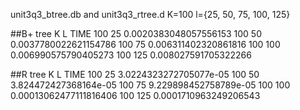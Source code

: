 unit3q3_btree.db and unit3q3_rtree.d
K=100
l={25, 50, 75, 100, 125} 

##B+ tree
K                   L                       TIME
100	                25	            0.0020383048057556153
100	                50	            0.0037780022621154786
100	                75          	0.006311402320861816
100	                100	            0.006990575790405273
100	                125         	0.008027591705322266

##R tree
K                   L                       TIME
100	                25	            3.0224323272705077e-05
100	                50	            3.824472427368164e-05
100	                75	            9.229898452758789e-05
100	                100	            0.00013062477111816406
100	                125	            0.0001710963249206543